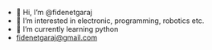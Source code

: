 - 👋 Hi, I’m @fidenetgaraj
- 👀 I’m interested in electronic, programming, robotics etc.
- 🌱 I’m currently learning python
- fidenetgaraj@gmail.com

<!---
fidenetgaraj/fidenetgaraj is a ✨ special ✨ repository because its `README.md` (this file) appears on your GitHub profile.
You can click the Preview link to take a look at your changes.
--->
